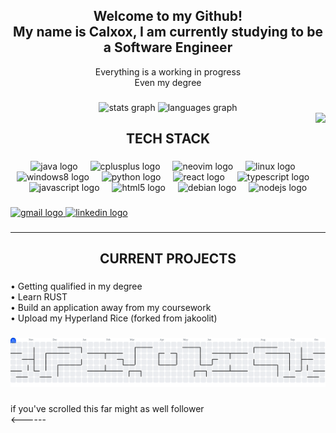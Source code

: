 <h2 align="center">Welcome to my Github!<br> My name is Calxox, I am currently studying to be a Software Engineer</h2>                


<p align="center">Everything is a working in progress <br> Even my degree</p>

###

<div align="center">
  <img src="https://github-readme-stats.vercel.app/api?username=Calxox&hide_title=false&hide_rank=false&show_icons=true&include_all_commits=true&count_private=true&disable_animations=false&theme=dracula&locale=en&hide_border=false" height="150" alt="stats graph"  />
  <img src="https://github-readme-stats.vercel.app/api/top-langs?username=Calxox&locale=en&hide_title=false&layout=compact&card_width=320&langs_count=5&theme=dracula&hide_border=false" height="150" alt="languages graph"  />
</div>

<img align="right" src="https://visitor-badge.laobi.icu/badge?page_id=Calxox.Calxox&"  />

###

<h2 align="center">TECH STACK</h2>

###

<div align="center">
  <img src="https://cdn.jsdelivr.net/gh/devicons/devicon/icons/java/java-original.svg" height="40" alt="java logo"  />
  <img width="12" />
  <img src="https://cdn.jsdelivr.net/gh/devicons/devicon/icons/cplusplus/cplusplus-original.svg" height="40" alt="cplusplus logo"  />
  <img width="12" />
  <img src="https://skillicons.dev/icons?i=neovim" height="40" alt="neovim logo"  />
  <img width="12" />
  <img src="https://cdn.jsdelivr.net/gh/devicons/devicon/icons/linux/linux-original.svg" height="40" alt="linux logo"  />
  <img width="12" />
  <img src="https://cdn.jsdelivr.net/gh/devicons/devicon/icons/windows8/windows8-original.svg" height="40" alt="windows8 logo"  />
  <img width="12" />
  <img src="https://cdn.jsdelivr.net/gh/devicons/devicon/icons/python/python-original.svg" height="40" alt="python logo"  />
  <img width="12" />
  <img src="https://cdn.jsdelivr.net/gh/devicons/devicon/icons/react/react-original.svg" height="40" alt="react logo"  />
  <img width="12" />
  <img src="https://cdn.jsdelivr.net/gh/devicons/devicon/icons/typescript/typescript-original.svg" height="40" alt="typescript logo"  />
  <img width="12" />
  <img src="https://cdn.jsdelivr.net/gh/devicons/devicon/icons/javascript/javascript-original.svg" height="40" alt="javascript logo"  />
  <img width="12" />
  <img src="https://cdn.jsdelivr.net/gh/devicons/devicon/icons/html5/html5-original.svg" height="40" alt="html5 logo"  />
  <img width="12" />
  <img src="https://cdn.jsdelivr.net/gh/devicons/devicon/icons/debian/debian-original.svg" height="40" alt="debian logo"  />
  <img width="12" />
  <img src="https://cdn.jsdelivr.net/gh/devicons/devicon/icons/nodejs/nodejs-original.svg" height="40" alt="nodejs logo"  />
</div>

###

<div align="left">
  <a href="mailto:calvinoflaherty@gmail.com" target="_blank">
    <img src="https://img.shields.io/static/v1?message=Gmail&logo=gmail&label=&color=D14836&logoColor=white&labelColor=&style=for-the-badge" height="35" alt="gmail logo"  />
  </a>
  <a href="https://au.linkedin.com/in/calvin-bayno-o-flaherty-187aa931b" target="_blank">
    <img src="https://img.shields.io/static/v1?message=LinkedIn&logo=linkedin&label=&color=0077B5&logoColor=white&labelColor=&style=for-the-badge" height="35" alt="linkedin logo"  />
  </a>
</div>

###

<p align="left"><hr></p>

###

<h2 align="center">CURRENT PROJECTS</h2>

###

<p align="left">• Getting qualified in my degree<br>• Learn RUST<br>• Build an application away from my coursework<br>• Upload my Hyperland Rice (forked from jakoolit)</p>

###

<picture>
  <source media="(prefers-color-scheme: dark)" srcset="https://raw.githubusercontent.com/Calxox/Calxox/output/pacman-contribution-graph-dark.svg">
  <source media="(prefers-color-scheme: light)" srcset="https://raw.githubusercontent.com/Calxox/Calxox/output/pacman-contribution-graph.svg">
  <img alt="pacman contribution graph" src="https://raw.githubusercontent.com/Calxox/Calxox/output/pacman-contribution-graph.svg">
</picture>

###

<p align="left">if you've scrolled this far might as well follower<br><------</p>

###
